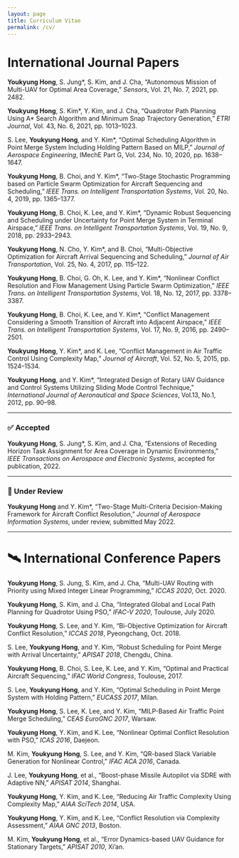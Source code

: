 ```yaml
---
layout: page
title: Curriculum Vitae
permalink: /cv/
---
```


# International Journal Papers

**Youkyung Hong**, S. Jung*, S. Kim, and J. Cha, “Autonomous Mission of Multi-UAV for Optimal Area Coverage,” *Sensors*, Vol. 21, No. 7, 2021, pp. 2482.

**Youkyung Hong**, S. Kim*, Y. Kim, and J. Cha, “Quadrotor Path Planning Using A\* Search Algorithm and Minimum Snap Trajectory Generation,” *ETRI Journal*, Vol. 43, No. 6, 2021, pp. 1013–1023.

S. Lee, **Youkyung Hong**, and Y. Kim*, “Optimal Scheduling Algorithm in Point Merge System Including Holding Pattern Based on MILP,” *Journal of Aerospace Engineering*, IMechE Part G, Vol. 234, No. 10, 2020, pp. 1638–1647.

**Youkyung Hong**, B. Choi, and Y. Kim*, “Two-Stage Stochastic Programming based on Particle Swarm Optimization for Aircraft Sequencing and Scheduling,” *IEEE Trans. on Intelligent Transportation Systems*, Vol. 20, No. 4, 2019, pp. 1365–1377.

**Youkyung Hong**, B. Choi, K. Lee, and Y. Kim*, “Dynamic Robust Sequencing and Scheduling under Uncertainty for Point Merge System in Terminal Airspace,” *IEEE Trans. on Intelligent Transportation Systems*, Vol. 19, No. 9, 2018, pp. 2933–2943.

**Youkyung Hong**, N. Cho, Y. Kim*, and B. Choi, “Multi-Objective Optimization for Aircraft Arrival Sequencing and Scheduling,” *Journal of Air Transportation*, Vol. 25, No. 4, 2017, pp. 115–122.

**Youkyung Hong**, B. Choi, G. Oh, K. Lee, and Y. Kim*, “Nonlinear Conflict Resolution and Flow Management Using Particle Swarm Optimization,” *IEEE Trans. on Intelligent Transportation Systems*, Vol. 18, No. 12, 2017, pp. 3378–3387.

**Youkyung Hong**, B. Choi, K. Lee, and Y. Kim*, “Conflict Management Considering a Smooth Transition of Aircraft into Adjacent Airspace,” *IEEE Trans. on Intelligent Transportation Systems*, Vol. 17, No. 9, 2016, pp. 2490–2501.

**Youkyung Hong**, Y. Kim*, and K. Lee, “Conflict Management in Air Traffic Control Using Complexity Map,” *Journal of Aircraft*, Vol. 52, No. 5, 2015, pp. 1524–1534.

**Youkyung Hong**, and Y. Kim*, “Integrated Design of Rotary UAV Guidance and Control Systems Utilizing Sliding Mode Control Technique,” *International Journal of Aeronautical and Space Sciences*, Vol.13, No.1, 2012, pp. 90–98.

---

### ✅ Accepted

**Youkyung Hong**, S. Jung*, S. Kim, and J. Cha, “Extensions of Receding Horizon Task Assignment for Area Coverage in Dynamic Environments,” *IEEE Transactions on Aerospace and Electronic Systems*, accepted for publication, 2022.

---

### 🔄 Under Review

**Youkyung Hong** and Y. Kim*, “Two-Stage Multi-Criteria Decision-Making Framework for Aircraft Conflict Resolution,” *Journal of Aerospace Information Systems*, under review, submitted May 2022.

---

# 🛰️ International Conference Papers

**Youkyung Hong**, S. Jung, S. Kim, and J. Cha, “Multi-UAV Routing with Priority using Mixed Integer Linear Programming,” *ICCAS 2020*, Oct. 2020.

**Youkyung Hong**, S. Kim, and J. Cha, “Integrated Global and Local Path Planning for Quadrotor Using PSO,” *IFAC-V 2020*, Toulouse, July 2020.

**Youkyung Hong**, S. Lee, and Y. Kim, “Bi-Objective Optimization for Aircraft Conflict Resolution,” *ICCAS 2018*, Pyeongchang, Oct. 2018.

S. Lee, **Youkyung Hong**, and Y. Kim, “Robust Scheduling for Point Merge with Arrival Uncertainty,” *APISAT 2018*, Chengdu, China.

**Youkyung Hong**, B. Choi, S. Lee, K. Lee, and Y. Kim, “Optimal and Practical Aircraft Sequencing,” *IFAC World Congress*, Toulouse, 2017.

S. Lee, **Youkyung Hong**, and Y. Kim, “Optimal Scheduling in Point Merge System with Holding Pattern,” *EUCASS 2017*, Milan.

**Youkyung Hong**, S. Lee, K. Lee, and Y. Kim, “MILP-Based Air Traffic Point Merge Scheduling,” *CEAS EuroGNC 2017*, Warsaw.

**Youkyung Hong**, Y. Kim, and K. Lee, “Nonlinear Optimal Conflict Resolution with PSO,” *ICAS 2016*, Daejeon.

M. Kim, **Youkyung Hong**, S. Lee, and Y. Kim, “QR-based Slack Variable Generation for Nonlinear Control,” *IFAC ACA 2016*, Canada.

J. Lee, **Youkyung Hong**, et al., “Boost-phase Missile Autopilot via SDRE with Adaptive NN,” *APISAT 2014*, Shanghai.

**Youkyung Hong**, Y. Kim, and K. Lee, “Reducing Air Traffic Complexity Using Complexity Map,” *AIAA SciTech 2014*, USA.

**Youkyung Hong**, Y. Kim, and K. Lee, “Conflict Resolution via Complexity Assessment,” *AIAA GNC 2013*, Boston.

M. Kim, **Youkyung Hong**, et al., “Error Dynamics-based UAV Guidance for Stationary Targets,” *APISAT 2010*, Xi’an.

